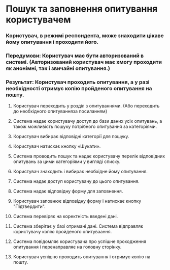 # Пошук та заповнення опитування користувачем

### Користувач, в режимі респондента, може знаходити цікаве йому опитування і проходити його.

### Передумови: Користувач має бути авторизований в системі. (Авторизований користувач має хмогу проходити як анонімні, так і звичайні опитування.)

### Результат: Користувач проходить опитування, а у разі необхідності отримує копію пройденого опитування на пошту. 

1. Користувач переходить у розділ з опитуваннями. (Або переходить до необхідного опитуванняза посиланням)

2. Система надає користувачу доступ до бази даних усіх опитувань, а також можливість пошуку потрібного опитування за категоріями.

3. Користувач вибирає відповідні категорії для пошуку.

4. Користувач натискає кнопку «Шукати».

5. Система проводить пошук та надає користувачу перелік відповідних опитувань за цими категоріями у вигляді списку.

6. Користувач знаходить і вибирає необхідне йому опитування. 

7. Система надає доступ користувачу до цього опитування. 

8. Система надає відповідну форму для заповнення.

9. Користувач заповнює відповідну форму і натискає кнопку "Підтвердити".

10. Система перевіряє на коректність введені дані. 

11. Система зберігає у базі отримані дані. Система відправляє користувачу копію пройденого опитуваання.

12. Система повідомляє користувача про успішне проходження опитування і перенаправляє на головну сторінку.

13. Користувач успішно проходить опитування і отримує копію на пошту.






